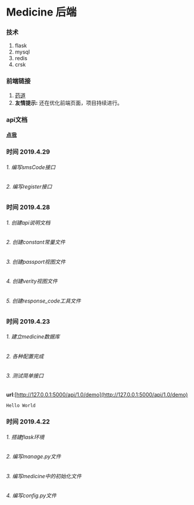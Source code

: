 # Medicine 后端
### 技术

1. flask
2. mysql
3. redis
4. crsk

### 前端链接

1. [药道](http://dreamcat.ink)
2. **友情提示:** 还在优化前端页面，项目持续进行。


### api文档

#### [点我](./API.md)


### 时间 2019.4.29
###### 1. 编写smsCode接口
###### 2. 编写register接口


### 时间 2019.4.28
###### 1. 创建api说明文档
###### 2. 创建constant常量文件
###### 3. 创建passport视图文件
###### 4. 创建verity视图文件
###### 5. 创建response_code工具文件

### 时间 2019.4.23 
###### 1. 建立medicine数据库
###### 2. 各种配置完成
###### 3. 测试简单接口
**url**:[http://127.0.0.1:5000/api/1.0/demo](http://127.0.0.1:5000/api/1.0/demo)
```
Hello World
```

### 时间 2019.4.22
###### 1. 搭建flask环境
###### 2. 编写manage.py文件
###### 3. 编写medicine中的初始化文件
###### 4. 编写config.py文件
